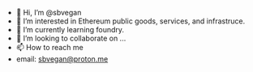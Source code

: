 - 👋 Hi, I’m @sbvegan
- 👀 I’m interested in Ethereum public goods, services, and infrastruce.
- 🌱 I’m currently learning foundry.
- 💞️ I’m looking to collaborate on ...
- 📫 How to reach me
- email: sbvegan@proton.me

<!---
sbvegan/sbvegan is a ✨ special ✨ repository because its `README.md` (this file) appears on your GitHub profile.
You can click the Preview link to take a look at your changes.
--->
